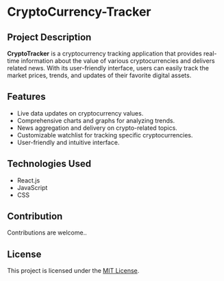 # CryptoCurrency-Tracker



## Project Description
**CryptoTracker** is a cryptocurrency tracking application that provides real-time information about the value of various cryptocurrencies and delivers related news. With its user-friendly interface, users can easily track the market prices, trends, and updates of their favorite digital assets.

## Features
- Live data updates on cryptocurrency values.
- Comprehensive charts and graphs for analyzing trends.
- News aggregation and delivery on crypto-related topics.
- Customizable watchlist for tracking specific cryptocurrencies.
- User-friendly and intuitive interface.



## Technologies Used
- React.js
- JavaScript
- CSS
## Contribution
Contributions are welcome..

## License
This project is licensed under the [MIT License](LICENSE).

